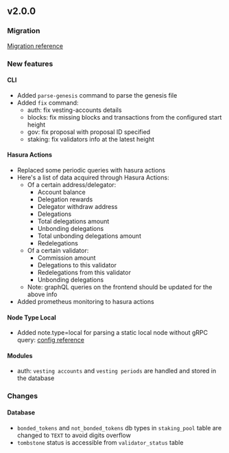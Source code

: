## v2.0.0


### Migration
[Migration reference](https://docs.bigdipper.live/cosmos-based/parser/migrations/v2.0.0)

### New features
#### CLI
- Added `parse-genesis` command to parse the genesis file
- Added `fix` command:
  - auth: fix vesting-accounts details
  - blocks: fix missing blocks and transactions from the configured start height
  - gov: fix proposal with proposal ID specified  
  - staking: fix validators info at the latest height  

#### Hasura Actions
- Replaced some periodic queries with hasura actions 
- Here's a list of data acquired through Hasura Actions:
  - Of a certain address/delegator:
    - Account balance
    - Delegation rewards
    - Delegator withdraw address
    - Delegations
    - Total delegations amount
    - Unbonding delegations
    - Total unbonding delegations amount
    - Redelegations
  - Of a certain validator:
    - Commission amount
    - Delegations to this validator
    - Redelegations from this validator
    - Unbonding delegations
  - Note: graphQL queries on the frontend should be updated for the above info
- Added prometheus monitoring to hasura actions

#### Node Type Local
- Added note.type=local for parsing a static local node without gRPC query:
[config reference](https://docs.bigdipper.live/cosmos-based/parser/config/config#node)


#### Modules
- auth: `vesting accounts` and `vesting periods` are handled and stored in the database 


### Changes 

#### Database
- `bonded_tokens` and `not_bonded_tokens` db types in `staking_pool` table are changed to `TEXT` to avoid digits overflow
- `tombstone` status is accessible from `validator_status` table

